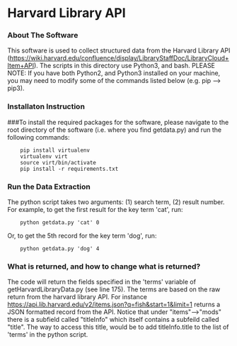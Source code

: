 # Harvard Library API

### About The Software
This software is used to collect structured data from the Harvard Library API (https://wiki.harvard.edu/confluence/display/LibraryStaffDoc/LibraryCloud+Item+API). The scripts in this directory use Python3, and bash. PLEASE NOTE: If you have both Python2, and Python3 installed on your machine, you may need to modify some of the commands listed below (e.g. pip --> pip3).

### Installaton Instruction
###To install the required packages for the software, please navigate to the root directory of the software (i.e. where you find getdata.py) and run the following commands:

        pip install virtualenv
        virtualenv virt
        source virt/bin/activate
        pip install -r requirements.txt

### Run the Data Extraction
The python script takes two arguments: (1) search term, (2) result number. For example, to get the first result for the key term 'cat', run:
        
        python getdata.py 'cat' 0

Or, to get the 5th record for the key term 'dog', run:
        
        python getdata.py 'dog' 4


### What is returned, and how to change what is returned?
The code will return the fields specified in the 'terms' variable of getHarvardLibraryData.py (see line 175). The terms are based on the raw return from the harvard library API. For instance https://api.lib.harvard.edu/v2/items.json?q=fish&start=1&limit=1 returns a JSON formatted record from the API. Notice that under "items"-->"mods" there is a subfield called "titleInfo" which itself contains a subfeild called "title". The way to access this title, would be to add titleInfo.title to the list of 'terms' in the python script.


